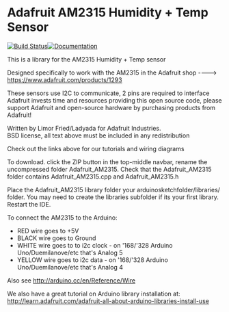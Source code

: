 # Adafruit AM2315 Humidity + Temp Sensor
[![Build Status](https://github.com/adafruit/Adafruit_AM2315/workflows/Arduino%20Library%20CI/badge.svg)](https://github.com/adafruit/Adafruit_AM2315/actions)[![Documentation](https://github.com/adafruit/ci-arduino/blob/master/assets/doxygen_badge.svg)](http://adafruit.github.io/Adafruit_AM2315/html/index.html)

This is a library for the AM2315 Humidity + Temp sensor

Designed specifically to work with the AM2315 in the Adafruit shop 
  ----> https://www.adafruit.com/products/1293

These sensors use I2C to communicate, 2 pins are required to interface
Adafruit invests time and resources providing this open source code, 
please support Adafruit and open-source hardware by purchasing 
products from Adafruit!

Written by Limor Fried/Ladyada for Adafruit Industries.  
BSD license, all text above must be included in any redistribution

Check out the links above for our tutorials and wiring diagrams 

To download. click the ZIP button in the top-middle navbar, 
rename the uncompressed folder Adafruit_AM2315. 
Check that the Adafruit_AM2315 folder contains Adafruit_AM2315.cpp and Adafruit_AM2315.h

Place the Adafruit_AM2315 library folder your arduinosketchfolder/libraries/ folder. 
You may need to create the libraries subfolder if its your first library. Restart the IDE.

To connect the AM2315 to the Arduino:

- RED wire goes to +5V
- BLACK wire goes to Ground
- WHITE wire goes to to i2c clock - on '168/'328 Arduino Uno/Duemilanove/etc that's Analog 5
- YELLOW wire goes to i2c data - on '168/'328 Arduino Uno/Duemilanove/etc that's Analog 4

Also see http://arduino.cc/en/Reference/Wire

We also have a great tutorial on Arduino library installation at:
http://learn.adafruit.com/adafruit-all-about-arduino-libraries-install-use
